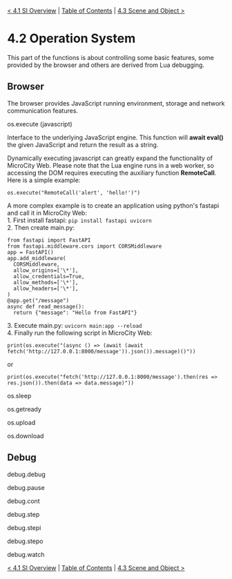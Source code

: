 [< 4.1 SI Overview](4.1_si_overview.md) | [Table of Contents](readme.md) | [4.3 Scene and Object >](4.3_scene_and_object.md)

# 4.2 Operation System
This part of the functions is about controlling some basic features, some provided by the browser and others are derived from Lua debugging.

## Browser
The browser provides JavaScript running environment, storage and network communication features.

<a id='os.execute' class='anchor'> os.execute (javascript) </a>

Interface to the underlying JavaScript engine. This function will **await eval()** the given JavaScript and return the result as a string.

Dynamically executing javascript can greatly expand the functionality of MicroCity Web. Please note that the Lua engine runs in a web worker, so accessing the DOM requires executing the auxiliary function **RemoteCall**. Here is a simple example: 
```
os.execute("RemoteCall('alert', 'hello!')")
```
A more complex example is to create an application using python's fastapi and call it in MicroCity Web:
<br>1.&nbsp;First install fastapi: `pip install fastapi uvicorn`
<br>2.&nbsp;Then create main.py:

```
from fastapi import FastAPI
from fastapi.middleware.cors import CORSMiddleware
app = FastAPI()
app.add_middleware(
  CORSMiddleware,
  allow_origins=['\*'],
  allow_credentials=True,
  allow_methods=['\*'], 
  allow_headers=['\*'], 
)
@app.get("/message")
async def read_message():
  return {"message": "Hello from FastAPI"}
```

3.&nbsp;Execute main.py: `uvicorn main:app --reload`
<br>4.&nbsp;Finally run the following script in MicroCity Web:

```
print(os.execute("(async () => (await (await fetch('http://127.0.0.1:8000/message')).json()).message)()"))
```
or
```
print(os.execute("fetch('http://127.0.0.1:8000/message').then(res => res.json()).then(data => data.message)"))
```

<a id='os.sleep' class='anchor'> os.sleep </a>

<a id='os.getready' class='anchor'> os.getready </a>

<a id='os.upload' class='anchor'> os.upload </a>

<a id='os.download' class='anchor'> os.download </a>

## Debug
<a id='debug.debug' class='anchor'> debug.debug </a>

<a id='debug.pause' class='anchor'> debug.pause </a>

<a id='debug.cont' class='anchor'> debug.cont </a>

<a id='debug.step' class='anchor'> debug.step </a>

<a id='debug.stepi' class='anchor'> debug.stepi </a>

<a id='debug.stepo' class='anchor'> debug.stepo </a>

<a id='debug.watch' class='anchor'> debug.watch </a>

[< 4.1 SI Overview](4.1_si_overview.md) | [Table of Contents](readme.md) | [4.3 Scene and Object >](4.3_scene_and_object.md)